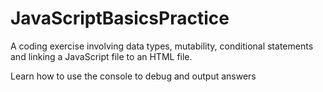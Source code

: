 # JavaScriptBasicsPractice

A coding exercise involving data types, mutability, conditional statements and linking a JavaScript file to an HTML file.

Learn how to use the console to debug and output answers
